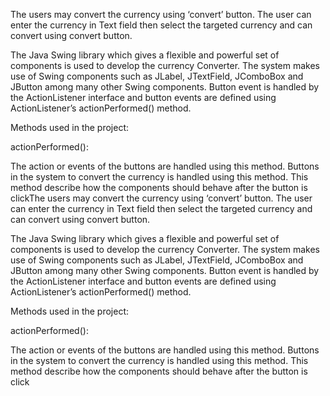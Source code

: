 The users may convert the currency using ‘convert’ button. The user can enter the currency in Text field then select the targeted currency and can convert using convert button.

The Java Swing library which gives a flexible and powerful set of components is used to develop the currency Converter. The system makes use of Swing components such as JLabel, JTextField, JComboBox and JButton among many other Swing components. Button event is handled by the ActionListener interface and button events are defined using ActionListener’s actionPerformed() method.

Methods used in the project:

actionPerformed():

The action or events of the buttons are handled using this method. Buttons in the system to convert the currency is handled using this method. This method describe how the components should behave after the button is clickThe users may convert the currency using ‘convert’ button. The user can enter the currency in Text field then select the targeted currency and can convert using convert button.

The Java Swing library which gives a flexible and powerful set of components is used to develop the currency Converter. The system makes use of Swing components such as JLabel, JTextField, JComboBox and JButton among many other Swing components. Button event is handled by the ActionListener interface and button events are defined using ActionListener’s actionPerformed() method.

Methods used in the project:

actionPerformed():

The action or events of the buttons are handled using this method. Buttons in the system to convert the currency is handled using this method. This method describe how the components should behave after the button is click
